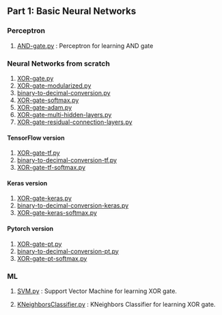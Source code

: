 ## Part 1: Basic Neural Networks

### Perceptron


1. [AND-gate.py](./AND-gate.py) : Perceptron for learning AND gate


### Neural Networks from scratch

1. [XOR-gate.py](./XOR-gate.py)
2. [XOR-gate-modularized.py](./XOR-gate-modularized.py)
3. [binary-to-decimal-conversion.py](./binary-to-decimal-conversion.py)
4. [XOR-gate-softmax.py](./XOR-gate-softmax.py)
5. [XOR-gate-adam.py](./XOR-gate-adam.py)
6. [XOR-gate-multi-hidden-layers.py](./XOR-gate-multi-hidden-layers.py)
7. [XOR-gate-residual-connection-layers.py](./XOR-gate-residual-connection-layers.py)

#### TensorFlow version

1. [XOR-gate-tf.py](./XOR-gate-tf.py)
2. [binary-to-decimal-conversion-tf.py](./binary-to-decimal-conversion-tf.py)
3. [XOR-gate-tf-softmax.py](./XOR-gate-tf-softmax.py)

#### Keras version

1. [XOR-gate-keras.py](./XOR-gate-keras.py)
2. [binary-to-decimal-conversion-keras.py](./binary-to-decimal-conversion-keras.py)
3. [XOR-gate-keras-softmax.py](./XOR-gate-keras-softmax.py)

#### Pytorch version

1. [XOR-gate-pt.py](./XOR-gate-pt.py)
2. [binary-to-decimal-conversion-pt.py](./binary-to-decimal-conversion-pt.py)
3. [XOR-gate-pt-softmax.py](./XOR-gate-pt-softmax.py)

### ML

1. [SVM.py](./SVM.py) : Support Vector Machine for learning XOR gate.

2. [KNeighborsClassifier.py](./KNeighborsClassifier.py) : KNeighbors Classifier for learning XOR gate.
